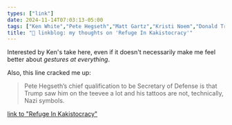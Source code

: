 ```yaml
---
types: ["link"]
date: 2024-11-14T07:03:13-05:00
tags: ["Ken White","Pete Hegseth","Matt Gartz","Kristi Noem","Donald Trump"]
title: "🔗 linkblog: my thoughts on 'Refuge In Kakistocracy'"
---
```

Interested by Ken's take here, even if it doesn't necessarily make me feel better about *gestures at everything*.

Also, this line cracked me up:

> Pete Hegseth’s chief qualification to be Secretary of Defense is that Trump saw him on the teevee a lot and his tattoos are not, technically, Nazi symbols.

[link to "Refuge In Kakistocracy"](https://www.popehat.com/p/refuge-in-kakistocracy)
